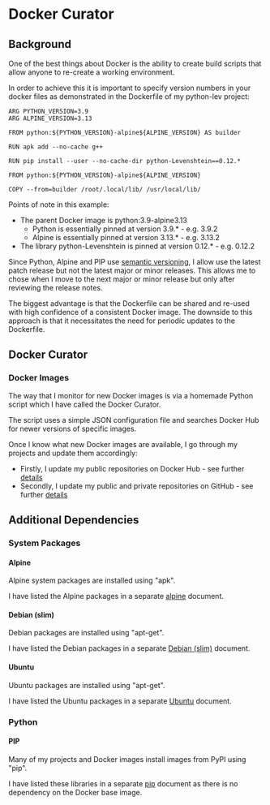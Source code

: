 # Docker Curator

## Background

One of the best things about Docker is the ability to create build scripts that allow anyone to re-create a working environment.

In order to achieve this it is important to specify version numbers in your docker files as demonstrated in the Dockerfile of my python-lev project:

```
ARG PYTHON_VERSION=3.9
ARG ALPINE_VERSION=3.13

FROM python:${PYTHON_VERSION}-alpine${ALPINE_VERSION} AS builder

RUN apk add --no-cache g++

RUN pip install --user --no-cache-dir python-Levenshtein==0.12.*

FROM python:${PYTHON_VERSION}-alpine${ALPINE_VERSION}

COPY --from=builder /root/.local/lib/ /usr/local/lib/
```

Points of note in this example:

- The parent Docker image is python:3.9-alpine3.13
  - Python is essentially pinned at version 3.9.* - e.g. 3.9.2
  - Alpine is essentially pinned at version 3.13.* - e.g. 3.13.2
- The library python-Levenshtein is pinned at version 0.12.* - e.g. 0.12.2

Since Python, Alpine and PIP use [semantic versioning](https://semver.org/), I allow use the latest patch release but not the latest major or minor releases. This allows me to chose when I move to the next major or minor release but only after reviewing the release notes.

The biggest advantage is that the Dockerfile can be shared and re-used with high confidence of a consistent Docker image. The downside to this approach is that it necessitates the need for periodic updates to the Dockerfile.



## Docker Curator

### Docker Images

The way that I monitor for new Docker images is via a homemade Python script which I have called the Docker Curator.

The script uses a simple JSON configuration file and searches Docker Hub for newer versions of specific images.

Once I know what new Docker images are available, I go through my projects and update them accordingly:

- Firstly, I update my public repositories on Docker Hub - see further [details](dockerhub/README.md)
- Secondly, I update my public and private repositories on GitHub - see further [details](github.md)





## Additional Dependencies

### System Packages

#### Alpine

Alpine system packages are installed using "apk".

I have listed the Alpine packages in a separate [alpine](alpine.md) document.



#### Debian (slim)

Debian packages are installed using "apt-get".

I have listed the Debian packages in a separate [Debian (slim)](debian-slim.md) document.

  

#### Ubuntu

Ubuntu packages are installed using "apt-get".

I have listed the Ubuntu packages in a separate [Ubuntu](ubuntu.md) document.

  

### Python

#### PIP

Many of my projects and Docker images install images from PyPI using "pip".

I have listed these libraries in a separate [pip](pip/README.md) document as there is no dependency on the Docker base image.